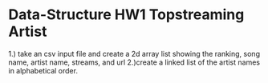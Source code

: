 # Data-Structure HW1 Topstreaming Artist

1.) take an csv input file and create a 2d array list showing the ranking, song name, artist name, streams, and url
2.)create a linked list of the artist names in alphabetical order.
